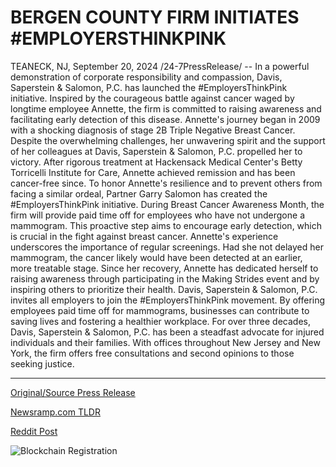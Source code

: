 # BERGEN COUNTY FIRM INITIATES #EMPLOYERSTHINKPINK

TEANECK, NJ, September 20, 2024 /24-7PressRelease/ -- In a powerful demonstration of corporate responsibility and compassion, Davis, Saperstein & Salomon, P.C. has launched the #EmployersThinkPink initiative. Inspired by the courageous battle against cancer waged by longtime employee Annette, the firm is committed to raising awareness and facilitating early detection of this disease.  Annette's journey began in 2009 with a shocking diagnosis of stage 2B Triple Negative Breast Cancer. Despite the overwhelming challenges, her unwavering spirit and the support of her colleagues at Davis, Saperstein & Salomon, P.C. propelled her to victory. After rigorous treatment at Hackensack Medical Center's Betty Torricelli Institute for Care, Annette achieved remission and has been cancer-free since.   To honor Annette's resilience and to prevent others from facing a similar ordeal, Partner Garry Salomon has created the #EmployersThinkPink initiative. During Breast Cancer Awareness Month, the firm will provide paid time off for employees who have not undergone a mammogram. This proactive step aims to encourage early detection, which is crucial in the fight against breast cancer.   Annette's experience underscores the importance of regular screenings. Had she not delayed her mammogram, the cancer likely would have been detected at an earlier, more treatable stage. Since her recovery, Annette has dedicated herself to raising awareness through participating in the Making Strides event and by inspiring others to prioritize their health.  Davis, Saperstein & Salomon, P.C. invites all employers to join the #EmployersThinkPink movement. By offering employees paid time off for mammograms, businesses can contribute to saving lives and fostering a healthier workplace.   For over three decades, Davis, Saperstein & Salomon, P.C. has been a steadfast advocate for injured individuals and their families. With offices throughout New Jersey and New York, the firm offers free consultations and second opinions to those seeking justice. 

---

[Original/Source Press Release](https://www.24-7pressrelease.com/press-release/514522/bergen-county-firm-initiates-employersthinkpink)
                    

[Newsramp.com TLDR](https://newsramp.com/curated-news/firm-launches-employersthinkpink-initiative-to-support-breast-cancer-awareness/2379b73a7f178877242276539f795702) 

 



[Reddit Post](https://www.reddit.com/r/newsramp/comments/1fmbqw3/firm_launches_employersthinkpink_initiative_to/) 



![Blockchain Registration](https://cdn.newsramp.app/24-7PressRelease/qrcode/249/20/joltfIi9.webp)